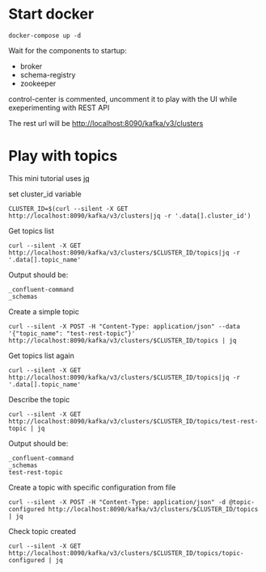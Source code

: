 # Start docker

    docker-compose up -d

Wait for the components to startup:

* broker
* schema-registry
* zookeeper

control-center is commented, uncomment it to play with the UI while exeperimenting with REST API

The rest url will be [http://localhost:8090/kafka/v3/clusters](http://localhost:8090/kafka/v3/clusters)

# Play with topics

This mini tutorial uses [jq](https://jqlang.github.io/jq/)

set cluster_id variable

    CLUSTER_ID=$(curl --silent -X GET http://localhost:8090/kafka/v3/clusters|jq -r '.data[].cluster_id')

Get topics list

    curl --silent -X GET http://localhost:8090/kafka/v3/clusters/$CLUSTER_ID/topics|jq -r '.data[].topic_name'

Output should be:

    _confluent-command
    _schemas

Create a simple topic

    curl --silent -X POST -H "Content-Type: application/json" --data '{"topic_name": "test-rest-topic"}' http://localhost:8090/kafka/v3/clusters/$CLUSTER_ID/topics | jq

Get topics list again

    curl --silent -X GET http://localhost:8090/kafka/v3/clusters/$CLUSTER_ID/topics|jq -r '.data[].topic_name'

Describe the topic

    curl --silent -X GET http://localhost:8090/kafka/v3/clusters/$CLUSTER_ID/topics/test-rest-topic | jq


Output should be:

    _confluent-command
    _schemas
    test-rest-topic

Create a topic with specific configuration from file

    curl --silent -X POST -H "Content-Type: application/json" -d @topic-configured http://localhost:8090/kafka/v3/clusters/$CLUSTER_ID/topics | jq

Check topic created

    curl --silent -X GET http://localhost:8090/kafka/v3/clusters/$CLUSTER_ID/topics/topic-configured | jq
